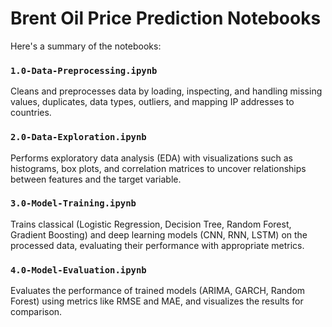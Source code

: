 # Brent Oil Price Prediction Notebooks
Here's a summary of the notebooks:

### `1.0-Data-Preprocessing.ipynb`
Cleans and preprocesses data by loading, inspecting, and handling missing values, duplicates, data types, outliers, and mapping IP addresses to countries.

### `2.0-Data-Exploration.ipynb`
Performs exploratory data analysis (EDA) with visualizations such as histograms, box plots, and correlation matrices to uncover relationships between features and the target variable.

### `3.0-Model-Training.ipynb`
Trains classical (Logistic Regression, Decision Tree, Random Forest, Gradient Boosting) and deep learning models (CNN, RNN, LSTM) on the processed data, evaluating their performance with appropriate metrics.

### `4.0-Model-Evaluation.ipynb`
Evaluates the performance of trained models (ARIMA, GARCH, Random Forest) using metrics like RMSE and MAE, and visualizes the results for comparison.